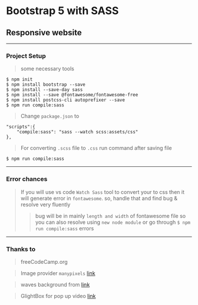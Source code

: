 # Bootstrap 5 with SASS
## Responsive website 

---
### Project Setup
> some necessary tools 
```
$ npm init 
$ npm install bootstrap --save
$ npm install --save-day sass
$ npm install --save @fontawesome/fontawesome-free
$ npm install postcss-cli autoprefixer --save
$ npm run compile:sass
```
> Change `package.json` to 
```
"scripts":{
    "compile:sass": "sass --watch scss:assets/css"
},
```
> For converting `.scss` file to `.css` run command after saving file
```
$ npm run compile:sass
```
---
### Error chances
> If you will use vs code `Watch Sass` tool to convert your to css then it will generate error in `fontawesome`. so, handle that and find bug & resolve very fluently
>> bug will be in mainly `length and width` of fontawesome file so you can also resolve using `new node module` or go through `$ npm run compile:sass` errors

----
### Thanks to 
> freeCodeCamp.org 

> Image provider `manypixels` [link](https://www.manypixels.co/gallery)

> waves background from [link](https://getwaves.io/)

> GlightBox for pop up video [link](https://biati-digital.github.io/glightbox/)

